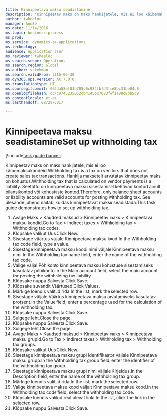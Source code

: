 ```yaml
--- 
title: Kinnipeetava maksu seadistamine
description: "Kinnipeetav maks on maks hankijatele, mis ei loo käibemaksukandeid."
author: twheeloc
manager: AnnBe
ms.date: 11/14/2016
ms.topic: business-process
ms.prod: 
ms.service: dynamics-ax-applications
ms.technology: 
audience: Application User
ms.reviewer: twheeloc
ms.search.scope: Operations
ms.search.region: Global
ms.author: vstehman
ms.search.validFrom: 2016-06-30
ms.dyn365.ops.version: AX 7.0.0
ms.translationtype: HT
ms.sourcegitcommit: 663da58ef01b705c0c984fbfd3fce8bc31be04c6
ms.openlocfilehash: dc4c0745235052cb4145bc7083fef1a88c8bb5c9
ms.contentlocale: et-ee
ms.lasthandoff: 08/29/2017

---
```

# <a name="set-up-withholding-tax"></a><span data-ttu-id="44e82-103">Kinnipeetava maksu seadistamine</span><span class="sxs-lookup"><span data-stu-id="44e82-103">Set up withholding tax</span></span>

[!include[task guide banner](../../includes/task-guide-banner.md)]

<span data-ttu-id="44e82-104">Kinnipeetav maks on maks hankijatele, mis ei loo käibemaksukandeid.</span><span class="sxs-lookup"><span data-stu-id="44e82-104">Withholding tax is a tax on vendors that does not create sales tax transactions.</span></span> <span data-ttu-id="44e82-105">Hankija maksetelt arvutatav kinnipeetav maks on kohustus.</span><span class="sxs-lookup"><span data-stu-id="44e82-105">Withholding tax that is calculated on vendor payments is a liability.</span></span> <span data-ttu-id="44e82-106">Seetõttu on kinnipeetava maksu sisestamisel kehtivad kontod ainult bilansikontod või kohustuste kontod.</span><span class="sxs-lookup"><span data-stu-id="44e82-106">Therefore, only balance sheet accounts or liability accounts are valid accounts for posting withholding tax.</span></span> <span data-ttu-id="44e82-107">See ülesande juhend näitab, kuidas kinnipeetavat maksu seadistada.</span><span class="sxs-lookup"><span data-stu-id="44e82-107">This task guide demonstrates how to set up withholding tax.</span></span>

1. <span data-ttu-id="44e82-108">Avage Maks > Kaudsed maksud > Kinnipeetav maks > Kinnipeetava maksu koodid.</span><span class="sxs-lookup"><span data-stu-id="44e82-108">Go to Tax > Indirect taxes > Withholding tax > Withholding tax codes.</span></span>
2. <span data-ttu-id="44e82-109">Klõpsake valikut Uus.</span><span class="sxs-lookup"><span data-stu-id="44e82-109">Click New.</span></span>
3. <span data-ttu-id="44e82-110">Sisestage väärtus väljale Kinnipeetava maksu kood.</span><span class="sxs-lookup"><span data-stu-id="44e82-110">In the Withholding tax code field, type a value.</span></span>
4. <span data-ttu-id="44e82-111">Sisestage kinnipeetava maksu koodi nimi väljale Kinnipeetava maksu nimi.</span><span class="sxs-lookup"><span data-stu-id="44e82-111">In the Withholding tax name field, enter the name of the withholding tax code.</span></span>
5. <span data-ttu-id="44e82-112">Valige väljal Põhikonto kinnipeetava maksu kohustuse sisestamiseks kasutatav põhikonto.</span><span class="sxs-lookup"><span data-stu-id="44e82-112">In the Main account field, select the main account for posting the withholding tax liability.</span></span>
6. <span data-ttu-id="44e82-113">Klõpsake nuppu Salvesta.</span><span class="sxs-lookup"><span data-stu-id="44e82-113">Click Save.</span></span>
7. <span data-ttu-id="44e82-114">Klõpsake suvandit Väärtused.</span><span class="sxs-lookup"><span data-stu-id="44e82-114">Click Values.</span></span>
8. <span data-ttu-id="44e82-115">Märkige loendis valitud rida.</span><span class="sxs-lookup"><span data-stu-id="44e82-115">In the list, mark the selected row.</span></span>
9. <span data-ttu-id="44e82-116">Sisestage väljale Väärtus kinnipeetava maksu arvutamiseks kasutatav protsent.</span><span class="sxs-lookup"><span data-stu-id="44e82-116">In the Value field, enter a percentage used for the calculation of the withholding tax.</span></span>
10. <span data-ttu-id="44e82-117">Klõpsake nuppu Salvesta.</span><span class="sxs-lookup"><span data-stu-id="44e82-117">Click Save.</span></span>
11. <span data-ttu-id="44e82-118">Sulgege leht.</span><span class="sxs-lookup"><span data-stu-id="44e82-118">Close the page.</span></span>
12. <span data-ttu-id="44e82-119">Klõpsake nuppu Salvesta.</span><span class="sxs-lookup"><span data-stu-id="44e82-119">Click Save.</span></span>
13. <span data-ttu-id="44e82-120">Sulgege leht.</span><span class="sxs-lookup"><span data-stu-id="44e82-120">Close the page.</span></span>
14. <span data-ttu-id="44e82-121">Avage Maks > Kaudsed maksud > Kinnipeetav maks > Kinnipeetava maksu grupid.</span><span class="sxs-lookup"><span data-stu-id="44e82-121">Go to Tax > Indirect taxes > Withholding tax > Withholding tax groups.</span></span>
15. <span data-ttu-id="44e82-122">Klõpsake valikut Uus.</span><span class="sxs-lookup"><span data-stu-id="44e82-122">Click New.</span></span>
16. <span data-ttu-id="44e82-123">Sisestage kinnipeetava maksu grupi identifikaator väljale Kinnipeetava maksu grupp.</span><span class="sxs-lookup"><span data-stu-id="44e82-123">In the Withholding tax group field, enter the identifier of the withholding tax group.</span></span>
17. <span data-ttu-id="44e82-124">Sisestage kinnipeetava maksu grupi nimi väljale Kirjeldus.</span><span class="sxs-lookup"><span data-stu-id="44e82-124">In the Description field, enter the name of the withholding tax group.</span></span>
18. <span data-ttu-id="44e82-125">Märkige loendis valitud rida.</span><span class="sxs-lookup"><span data-stu-id="44e82-125">In the list, mark the selected row.</span></span>
19. <span data-ttu-id="44e82-126">Valige kinnipeetava maksu kood väljalt Kinnipeetava maksu kood.</span><span class="sxs-lookup"><span data-stu-id="44e82-126">In the Withholding tax code field, select the withholding tax code.</span></span>
20. <span data-ttu-id="44e82-127">Klõpsake loendis valitud real olevat linki.</span><span class="sxs-lookup"><span data-stu-id="44e82-127">In the list, click the link in the selected row.</span></span>
21. <span data-ttu-id="44e82-128">Klõpsake nuppu Salvesta.</span><span class="sxs-lookup"><span data-stu-id="44e82-128">Click Save.</span></span>


